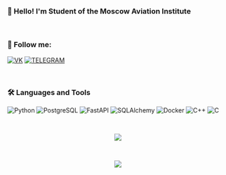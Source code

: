 <!-- <p align="center">
  <img src="https://github.com/frankeloff/frankeloff/blob/main/assets/68747470733a2f2f6d656469612e67697068792e636f6d2f6d656469612f4b7a4a6b7a6a676766474e355079366e6b542f67697068792e676966.gif" 
  alt="https://github.com/frankeloff/frankeloff/blob/main/assets/68747470733a2f2f6d656469612e67697068792e636f6d2f6d656469612f4b7a4a6b7a6a676766474e355079366e6b542f67697068792e676966.gif" width="300"
  height="300"/>
</p> -->
<!-- <p><br></p> -->

### 👋 Hello! I'm Student of the Moscow Aviation Institute
<p><br></p>

### 🍰 Follow me:
[![VK](https://img.shields.io/badge/-VK-0D1117?style=for-the-badge&logo=VK)](https://vk.com/frankel0ff)
[![TELEGRAM](https://img.shields.io/badge/-TELEGRAM-0D1117?style=for-the-badge&logo=TELEGRAM)](https://t.me/frankeloff)

<p><br></p>

### 🛠️ Languages and Tools
![Python](https://img.shields.io/badge/-Python-0D1117?style=for-the-badge&logo=Python)
![PostgreSQL](https://img.shields.io/badge/-PostgreSQL-0D1117?style=for-the-badge&logo=PostgreSQL)
![FastAPI](https://img.shields.io/badge/-FastAPI-0D1117?style=for-the-badge&logo=FastAPI)
![SQLAlchemy](https://img.shields.io/badge/-SQLAlchemy-0D1117?style=for-the-badge&logo=SQLAlchemy)
![Docker](https://img.shields.io/badge/-Docker-0D1117?style=for-the-badge&logo=Docker)
![C++](https://img.shields.io/badge/-C++-0D1117?style=for-the-badge&logo=C%2b%2b)
![C](https://img.shields.io/badge/-C-0D1117?style=for-the-badge&logo=C)

<p><br></p>

<p align="center"> <a href="https://github.com/anuraghazra/github-readme-stats" target="_blank"><img src="https://github-readme-stats.vercel.app/api?username=frankeloff&show_icons=true&theme=radical" /></a><p align="center">

<p>
  <br>
</p>

<p align="center"><a href="https://github.com/anuraghazra/github-readme-stats" target="_blank"><img src="https://github-readme-stats.vercel.app/api/top-langs/?username=frankeloff&layout=compact&show_icons=true&theme=radical" /></a><p align="center">